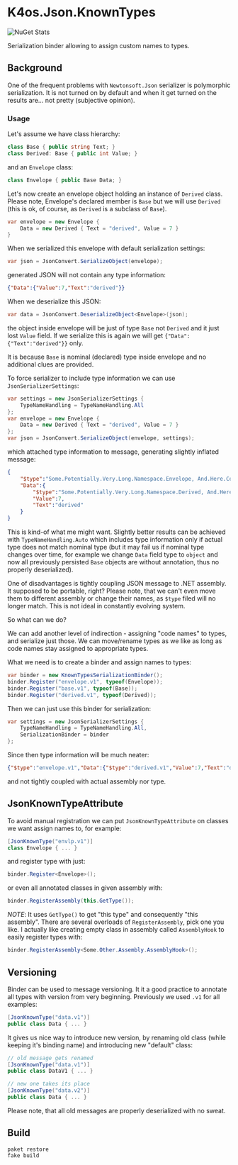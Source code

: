 # K4os.Json.KnownTypes

![NuGet Stats](https://img.shields.io/nuget/v/K4os.Json.KnownTypes.svg)

Serialization binder allowing to assign custom names to types.

## Background

One of the frequent problems with `Newtonsoft.Json` serializer is polymorphic serialization. It is not turned on by default and when it get turned on the results are... not pretty (subjective opinion).

### Usage

Let's assume we have class hierarchy:

```csharp
class Base { public string Text; }
class Derived: Base { public int Value; }
```

and an `Envelope` class:

```csharp
class Envelope { public Base Data; }
```

Let's now create an envelope object holding an instance of `Derived` class. Please note, Envelope's declared member is `Base` but we will use `Derived` (this is ok, of course, as `Derived` is a subclass of `Base`).

```csharp
var envelope = new Envelope {
    Data = new Derived { Text = "derived", Value = 7 }
}
```

When we serialized this envelope with default serialization settings:

```csharp
var json = JsonConvert.SerializeObject(envelope);
```

generated JSON will not contain any type information:

```json
{"Data":{"Value":7,"Text":"derived"}}
```

When we deserialize this JSON:

```csharp
var data = JsonConvert.DeserializeObject<Envelope>(json);
```

the object inside envelope will be just of type `Base` not `Derived` and it just lost `Value` field. If we serialize this is again we will get `{"Data":{"Text":"derived"}}` only.

It is because `Base` is nominal (declared) type inside envelope and no additional clues are provided.

To force serializer to include type information we can use `JsonSerializerSettings`:

```csharp
var settings = new JsonSerializerSettings {
    TypeNameHandling = TypeNameHandling.All
};
var envelope = new Envelope {
    Data = new Derived { Text = "derived", Value = 7 }
};
var json = JsonConvert.SerializeObject(envelope, settings);
```

which attached type information to message, generating slightly inflated message:

```json
{
    "$type":"Some.Potentially.Very.Long.Namespace.Envelope, And.Here.Comes.Assembly.Name",
    "Data":{
        "$type":"Some.Potentially.Very.Long.Namespace.Derived, And.Here.Comes.Assembly.Name",
        "Value":7,
        "Text":"derived"
    }
}
```

This is kind-of what me might want. Slightly better results can be achieved with `TypeNameHandling.Auto` which includes type information only if actual type does not match nominal type (but it may fail us if nominal type changes over time, for example we change `Data` field type to `object` and now all previously persisted `Base` objects are without annotation, thus no properly deserialized).

One of disadvantages is tightly coupling JSON message to .NET assembly. It supposed to be portable, right? Please note, that we can't even move them to different assembly or change their names, as `$type` filed will no longer match. This is not ideal in constantly evolving system.

So what can we do?

We can add another level of indirection - assigning "code names" to types, and serialize just those. We can move/rename types as we like as long as code names stay assigned to appropriate types.

What we need is to create a binder and assign names to types:

```csharp
var binder = new KnownTypesSerializationBinder();
binder.Register("envelope.v1", typeof(Envelope));
binder.Register("base.v1", typeof(Base));
binder.Register("derived.v1", typeof(Derived));
```

Then we can just use this binder for serialization:

```csharp
var settings = new JsonSerializerSettings {
    TypeNameHandling = TypeNameHandling.All,
    SerializationBinder = binder
};
```

Since then type information will be much neater:

```json
{"$type":"envelope.v1","Data":{"$type":"derived.v1","Value":7,"Text":"derived"}}
```

and not tightly coupled with actual assembly nor type.


## JsonKnownTypeAttribute

To avoid manual registration we can put `JsonKnownTypeAttribute` on classes we want assign names to, for example:

```csharp
[JsonKnownType("envlp.v1")]
class Envelope { ... }
```

and register type with just:

```csharp
binder.Register<Envelope>();
```

or even all annotated classes in given assembly with:

```csharp
binder.RegisterAssembly(this.GetType());
```

*NOTE*: It uses `GetType()` to get "this type" and consequently "this assembly". There are several overloads of `RegisterAssembly`, pick one you like. I actually like creating empty class in assembly called `AssemblyHook` to easily register types with:

```csharp
binder.RegisterAssembly<Some.Other.Assembly.AssemblyHook>();
```

## Versioning

Binder can be used to message versioning. It it a good practice to annotate all types with version from very beginning. Previously we used `.v1` for all examples:

```csharp
[JsonKnownType("data.v1")]
public class Data { ... }
```

It gives us nice way to introduce new version, by renaming old class (while keeping it's binding name) and introducing new "default" class:

```csharp
// old message gets renamed
[JsonKnownType("data.v1")]
public class DataV1 { ... }

// new one takes its place
[JsonKnownType("data.v2")]
public class Data { ... }
```

Please note, that all old messages are properly deserialized with no sweat.

## Build

```shell
paket restore
fake build
```

